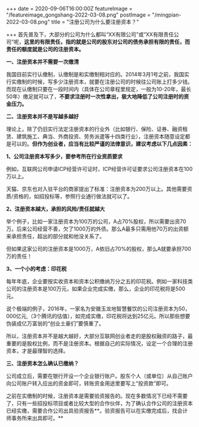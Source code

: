 +++
date = 2020-09-06T16:00:00Z
featureImage = "/featureimage_gongshang-2022-03-08.png"
postImage = "/mingpian-2022-03-08.png"
title = "注册公司为什么要注册资本？"

+++
首先普及下，大部分的公司为什么都叫“XX有限公司”或“XX有限责任公司”呢，**这里的有限责任，指的就是公司的股东对公司的债务承担有限的责任，而责任的额度就是公司的注册资本。**

**一、注册资本并不需要一次缴清**

我国目前实行认缴制，认缴制是和实缴制相对应的。2014年3月1号之前，我国实行实缴制的时候，写多少注册资本，就要在注册公司的时候往公司账上打多少钱。而现在认缴制只要在一段时间内（具体在公司章程里规定，一般为10-20年，最长50年）缴足就可以了，**不要求注册时一次性拿出，极大地降低了公司注册时的资金压力。**

**二、注册资本并不是写越多越好**

理论上，除了仍旧实行法定注册资本的行业外（比如银行、保险、证券、融资租赁、建筑施工、典当、外商投资、劳务派遣等十四类行业），注册资本随意设定都是可以的。**但作为创业者，应当有比较严谨的法律意识，建议考虑以下几点因素：**

**1、公司注册资本写多少，要参考所在行业资质要求**

例如，互联网公司申请ICP经营许可证时，ICP经营许可证要求公司注册资本在100万以上。

天猫、京东也对入驻平台的商家提出了标准：注册资本为200万以上。其他需要资质/资格的，如招投标等，参照行业通行做法就可以了。

**2、注册资本越大，承担的风险/责任就越大**

举个例子，比如一家注册资本为100万的公司，A占70%股权，所以需要出资70万。后来公司经营不善，欠了1000万的外债。那么A最多只需用他70万的出资额来承担责任，超出的部分就和他没关系了。

但如果这家公司的注册资本是1000万，A依旧占70%的股权，那么A就要承担700万的责任！

**3、一个小的考虑：印花税**

每年年底，企业要按实收资本和资本公积缴纳万分之五的印花税。例如一家科技类公司的注册资本是100万元，如果企业完成实缴，那么，企业的印花税将是500元。

说个极端的例子，2016年，一家名为安徽玉龙地智慧餐饮的公司注册资本为50，000亿元,（3个腾讯的估值），如完成实缴，印花税将达到25亿元。所以那些想要伪装成亿万富翁的“创业土豪们”要慎重了。

所以，注册资本并不是越大越好，大部分互联网创业者走的是股权融资的路子，最重要的是股权比例，而不是注册资本。根据自己的实际情况，设定一个合理的注册资本，才是最理智的选择。

**三、注册资本怎么确认已缴纳？**

公司成立后，需要在银行开设一个企业银行账户。股东个人（或单位）从自己账户向公司账户转入应出的资金即可，转账资金用途里要写上“投资款”即可。

之前在实缴制的时候，注册资本是需要验资报告的。现在多数情况下已经不需要了，只有一些招投标项目或者比较大型的合作伙伴，为了确认合作公司的注册资本已经实缴，需要合作公司出具验资报告**。验资报告可以在实缴完成后，找会计师事务所来出具即可。**